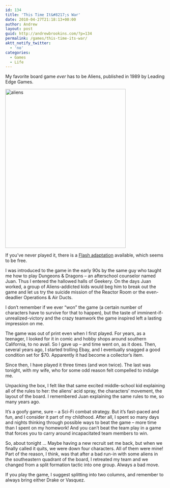 ```yaml
---
id: 134
title: 'This Time It&#8217;s War'
date: 2010-04-27T21:18:13+00:00
author: Andrew
layout: post
guid: http://andrewbrookins.com/?p=134
permalink: /games/this-time-its-war/
aktt_notify_twitter:
  - 'no'
categories:
  - Games
  - Life
---
```

My favorite board game _ever_ has to be Aliens, published in 1989 by Leading Edge Games.

[<img src="https://andrewbrookins.com/wp-content/uploads/2010/04/aliens1.jpg" alt="aliens" title="aliens" width="378" height="500" class="aligncenter size-full wp-image-147" />](http://www.boardgamegeek.com/boardgame/1770/aliens)

If you&#8217;ve never played it, there is a [Flash adaptation](http://www.newgrounds.com/portal/view/408816) available, which seems to be free. 

I was introduced to the game in the early 90s by the same guy who taught me how to play Dungeons & Dragons &#8211; an afterschool counselor named Juan. Thus I entered the hallowed halls of Geekery. On the days Juan worked, a group of Aliens-addicted kids would beg him to break out the game and let us try the suicide mission of the Reactor Room or the even-deadlier Operations & Air Ducts. 

I don&#8217;t remember if we ever &#8220;won&#8221; the game (a certain number of characters have to survive for that to happen), but the taste of imminent-if-unrealized-victory and the crazy teamwork the game inspired left a lasting impression on me. 

The game was out of print even when I first played. For years, as a teenager, I looked for it in comic and hobby shops around southern California, to no avail. So I gave up &#8211; and time went on, as it does. Then, several years ago, I started trolling Ebay, and I eventually snagged a good condition set for $70. Apparently it had become a collector&#8217;s item.

Since then, I have played it three times (and won twice). The last was tonight, with my wife, who for some odd reason felt compelled to indulge me. 

Unpacking the box, I felt like that same excited middle-school kid explaining all of the rules to her: the aliens&#8217; acid spray, the characters&#8217; movement, the layout of the board. I remembered Juan explaining the same rules to me, so many years ago.

It&#8217;s a goofy game, sure &#8211; a Sci-Fi combat strategy. But it&#8217;s fast-paced and fun, and I consider it part of my childhood. After all, I spent so many days and nights thinking through possible ways to beat the game &#8211; more time than I spent on my homework! And you can&#8217;t beat the team play in a game that forces you to carry around incapacitated team members to win.

So, about tonight &#8230; Maybe having a new recruit set me back, but when we finally called it quits, we were down four characters. All of them were mine! Part of the reason, I think, was that after a bad run-in with some aliens in the southeastern quadrant of the board, I retreated my team and we changed from a split formation tactic into one group. Always a bad move. 

If you play the game, I suggest splitting into two columns, and remember to always bring either Drake or Vasquez.